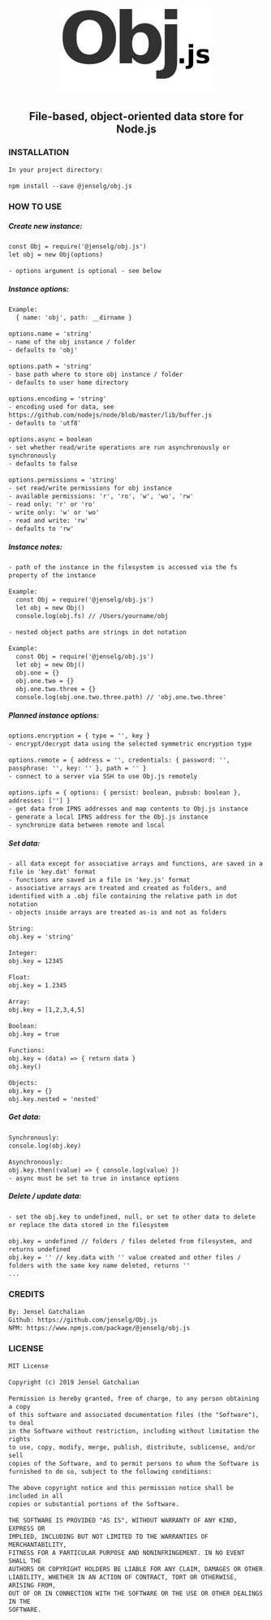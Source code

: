 <p align="center">
  <img src="https://github.com/jenselg/Obj.js/raw/master/misc/obj.js-logo.png" alt="Obj.js-logo" width="300" />
</p>

<h2 align="center">File-based, object-oriented data store for Node.js</h2>

### INSTALLATION

    In your project directory:

    npm install --save @jenselg/obj.js

### HOW TO USE

##### Create new instance:

    const Obj = require('@jenselg/obj.js')
    let obj = new Obj(options)

    - options argument is optional - see below

##### Instance options:

    Example:
      { name: 'obj', path: __dirname }

    options.name = 'string'
    - name of the obj instance / folder
    - defaults to 'obj'

    options.path = 'string'
    - base path where to store obj instance / folder
    - defaults to user home directory

    options.encoding = 'string'
    - encoding used for data, see https://github.com/nodejs/node/blob/master/lib/buffer.js
    - defaults to 'utf8'

    options.async = boolean
    - set whether read/write operations are run asynchronously or synchronously
    - defaults to false

    options.permissions = 'string'
    - set read/write permissions for obj instance
    - available permissions: 'r', 'ro', 'w', 'wo', 'rw'
    - read only: 'r' or 'ro'
    - write only: 'w' or 'wo'
    - read and write: 'rw'
    - defaults to 'rw'

##### Instance notes:

    - path of the instance in the filesystem is accessed via the fs property of the instance

    Example:
      const Obj = require('@jenselg/obj.js')
      let obj = new Obj()
      console.log(obj.fs) // /Users/yourname/obj

    - nested object paths are strings in dot notation

    Example:
      const Obj = require('@jenselg/obj.js')
      let obj = new Obj()
      obj.one = {}
      obj.one.two = {}
      obj.one.two.three = {}
      console.log(obj.one.two.three.path) // 'obj.one.two.three'

##### Planned instance options:

    options.encryption = { type = '', key }
    - encrypt/decrypt data using the selected symmetric encryption type

    options.remote = { address = '', credentials: { password: '', passphrase: '', key: '' }, path = '' }
    - connect to a server via SSH to use Obj.js remotely

    options.ipfs = { options: { persist: boolean, pubsub: boolean }, addresses: [''] }
    - get data from IPNS addresses and map contents to Obj.js instance
    - generate a local IPNS address for the Obj.js instance
    - synchronize data between remote and local

##### Set data:

    - all data except for associative arrays and functions, are saved in a file in 'key.dat' format
    - functions are saved in a file in 'key.js' format
    - associative arrays are treated and created as folders, and identified with a .obj file containing the relative path in dot notation
    - objects inside arrays are treated as-is and not as folders

    String:
    obj.key = 'string'

    Integer:
    obj.key = 12345

    Float:
    obj.key = 1.2345

    Array:
    obj.key = [1,2,3,4,5]

    Boolean:
    obj.key = true

    Functions:
    obj.key = (data) => { return data }
    obj.key()

    Objects:
    obj.key = {}
    obj.key.nested = 'nested'

##### Get data:

    Synchronously:
    console.log(obj.key)

    Asynchronously:
    obj.key.then((value) => { console.log(value) })
    - async must be set to true in instance options

##### Delete / update data:

    - set the obj.key to undefined, null, or set to other data to delete or replace the data stored in the filesystem

    obj.key = undefined // folders / files deleted from filesystem, and returns undefined
    obj.key = '' // key.data with '' value created and other files / folders with the same key name deleted, returns ''
    ...

### CREDITS

    By: Jensel Gatchalian
    Github: https://github.com/jenselg/Obj.js
    NPM: https://www.npmjs.com/package/@jenselg/obj.js

### LICENSE

    MIT License

    Copyright (c) 2019 Jensel Gatchalian

    Permission is hereby granted, free of charge, to any person obtaining a copy
    of this software and associated documentation files (the "Software"), to deal
    in the Software without restriction, including without limitation the rights
    to use, copy, modify, merge, publish, distribute, sublicense, and/or sell
    copies of the Software, and to permit persons to whom the Software is
    furnished to do so, subject to the following conditions:

    The above copyright notice and this permission notice shall be included in all
    copies or substantial portions of the Software.

    THE SOFTWARE IS PROVIDED "AS IS", WITHOUT WARRANTY OF ANY KIND, EXPRESS OR
    IMPLIED, INCLUDING BUT NOT LIMITED TO THE WARRANTIES OF MERCHANTABILITY,
    FITNESS FOR A PARTICULAR PURPOSE AND NONINFRINGEMENT. IN NO EVENT SHALL THE
    AUTHORS OR COPYRIGHT HOLDERS BE LIABLE FOR ANY CLAIM, DAMAGES OR OTHER
    LIABILITY, WHETHER IN AN ACTION OF CONTRACT, TORT OR OTHERWISE, ARISING FROM,
    OUT OF OR IN CONNECTION WITH THE SOFTWARE OR THE USE OR OTHER DEALINGS IN THE
    SOFTWARE.

